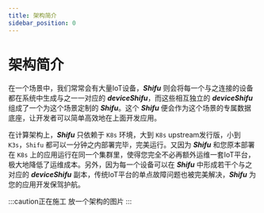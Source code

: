 ```yaml
---
title: 架构简介
sidebar_position: 0
---
```


# 架构简介

在一个场景中，我们常常会有大量IoT设备，***Shifu*** 则会将每一个与之连接的设备都在系统中生成与之一一对应的 ***deviceShifu***，而这些相互独立的 ***deviceShifu*** 组成了一个为这个场景定制的 ***Shifu***。这个 ***Shifu*** 便会作为这个场景的专属数据底座，让开发者可以简单高效地在上面开发应用。​

在计算架构上，***Shifu*** 只依赖于 `K8s` 环境，大到 `K8s` upstream发行版，小到 `K3s`，`Shifu` 都可以一分钟之内部署完毕，完美运行。又因为 ***Shifu*** 和您原本部署在 `K8s` 上的应用运行在同一个集群里，使得您完全不必再额外运维一套IoT平台，极大地降低了运维成本。另外，因为每一个设备可以在 ***Shifu*** 中形成若干个与之对应的 ***deviceShifu*** 副本，传统IoT平台的单点故障问题也被完美解决，***Shifu*** 为您的应用开发保驾护航。​

:::caution正在施工
放一个架构的图片
:::
